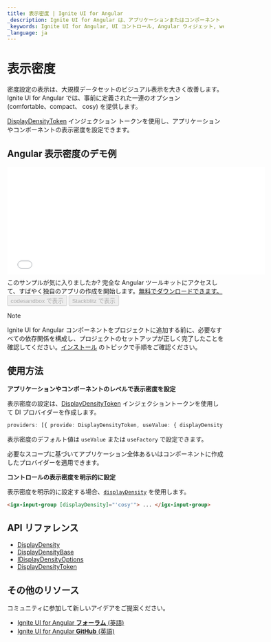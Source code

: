 ```yaml
---
title: 表示密度 | Ignite UI for Angular 
_description: Ignite UI for Angular は、アプリケーションまたはコンポーネント レベルで density プロパティの表示を設定できます。
_keywords: Ignite UI for Angular, UI コントロール, Angular ウィジェット, web ウィジェット, UI ウィジェット, Angular, ネイティブ Angular コンポーネント スイート, ネイティブ Angular Components, ネイティブ Angular コントロール, ネイティブ Angular コンポーネント ライブラリ, density, 表示密度
_language: ja
---
```


# 表示密度

密度設定の表示は、大規模データセットのビジュアル表示を大きく改善します。Ignite UI for Angular では、事前に定義された一連のオプション (comfortable、compact、 cosy) を提供します。

[DisplayDensityToken]({environment:angularApiUrl}/index.html#displaydensitytoken) インジェクション トークンを使用し、アプリケーションやコンポーネントの表示密度を設定できます。 

## Angular 表示密度のデモ例
<div class="sample-container loading" style="height: 250px; width: 600px;">
    <iframe id="density-sample" frameborder="0" seamless="" width="100%" height="100%" src="{environment:demosBaseUrl}/theming/density" onload="onSampleIframeContentLoaded(this);" alt="Angular 表示密度のデモ例"></iframe>
</div>
<p style="margin: 0;padding-top: 0.5rem">このサンプルが気に入りましたか? 完全な Angular ツールキットにアクセスして、すばやく独自のアプリの作成を開始します。<a class="no-external-icon mchNoDecorate trackCTA" target="_blank" href="https://www.infragistics.com/products/ignite-ui-angular/download" data-xd-ga-action="Download" data-xd-ga-label="Ignite UI for Angular">無料でダウンロードできます。</a></p>
<div>
<button data-localize="codesandbox" disabled class="codesandbox-btn" data-iframe-id="density-sample" data-demos-base-url="{environment:demosBaseUrl}">codesandbox で表示</button>
<button data-localize="stackblitz" disabled class="stackblitz-btn" data-iframe-id="density-sample" data-demos-base-url="{environment:demosBaseUrl}">Stackblitz で表示</button>
</div>
<div class="divider--half"></div>

> [!NOTE]
> Ignite UI for Angular コンポーネントをプロジェクトに追加する前に、必要なすべての依存関係を構成し、プロジェクトのセットアップが正しく完了したことを確認してください。[インストール](https://jp.infragistics.com/products/ignite-ui-angular/getting-started#installation) のトピックで手順をご確認ください。

## 使用方法

**アプリケーションやコンポーネントのレベルで表示密度を設定**

表示密度の設定は、[DisplayDensityToken]({environment:angularApiUrl}/index.html#displaydensitytoken) インジェクショントークンを使用して DI プロバイダーを作成します。

```typescript
providers: [{ provide: DisplayDensityToken, useValue: { displayDensity: DisplayDensity.compact } }],
```

表示密度のデフォルト値は `useValue` または `useFactory` で設定できます。

必要なスコープに基づいてアプリケーション全体あるいはコンポーネントに作成したプロバイダーを適用できます。

**コントロールの表示密度を明示的に設定**

表示密度を明示的に設定する場合、[`displayDensity`]({environment:angularApiUrl}/classes/displaydensitybase.html#displaydensity) を使用します。

```html
<igx-input-group [displayDensity]="'cosy'"> ... </igx-input-group>
```

## API リファレンス
<div class="divider"></div>

* [DisplayDensity]({environment:angularApiUrl}/enums/displaydensity.html)
* [DisplayDensityBase]({environment:angularApiUrl}/classes/displaydensitybase.html)
* [IDisplayDensityOptions]({environment:angularApiUrl}/interfaces/idisplaydensityoptions.html)
* [DisplayDensityToken]({environment:angularApiUrl}/index.html#displaydensitytoken)

## その他のリソース
<div class="divider--half"></div>

コミュニティに参加して新しいアイデアをご提案ください。

* [Ignite UI for Angular **フォーラム** (英語) ](https://www.infragistics.com/community/forums/f/ignite-ui-for-angular)
* [Ignite UI for Angular **GitHub** (英語) ](https://github.com/IgniteUI/igniteui-angular)
